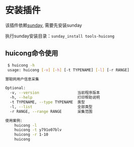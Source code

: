 # 安装插件

该插件依赖[sunday](https://github.com/pysunday/pysunday), 需要先安装sunday

执行sunday安装目录：`sunday_install tools-huicong`

## huicong命令使用

```bash
 $ huicong -h
 usage: huicong [-v] [-h] [-t TYPENAME] [-l] [-r RANGE]

慧聪网用户信息采集

Optional:
  -v, --version                 当前程序版本
  -h, --help                    打印帮助说明
  -t TYPENAME, --type TYPENAME  类型
  -l, --list                    全部类型
  -r RANGE, --range RANGE       采集范围

使用案例:
    huicong -l
    huicong -t y791o07blv
    huicong -r 1-10
    huicong
```
